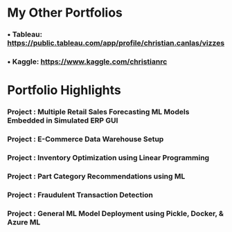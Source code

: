 # My Other Portfolios
### • Tableau: https://public.tableau.com/app/profile/christian.canlas/vizzes
### • Kaggle: https://www.kaggle.com/christianrc

# Portfolio Highlights

### Project : Multiple Retail Sales Forecasting ML Models Embedded in Simulated ERP GUI

### Project : E-Commerce Data Warehouse Setup

### Project : Inventory Optimization using Linear Programming

### Project : Part Category Recommendations using ML

### Project : Fraudulent Transaction Detection

### Project : General ML Model Deployment using Pickle, Docker, & Azure ML